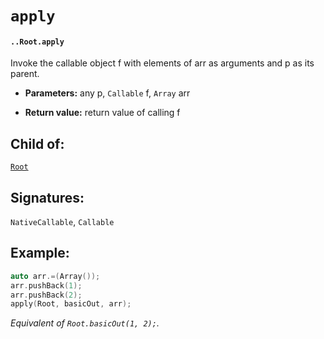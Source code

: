 # `apply`

#### `..Root.apply`

Invoke the callable object f with elements of arr as arguments and p as its parent.

* **Parameters:** any p, `Callable` f, `Array` arr 

* **Return value:** return value of calling f

## Child of:

[`Root`](docs..Root.md)

## Signatures:

`NativeCallable`, `Callable`

## Example:

```c
auto arr.=(Array());
arr.pushBack(1);
arr.pushBack(2);
apply(Root, basicOut, arr);
```

_Equivalent of `Root.basicOut(1, 2);`._
